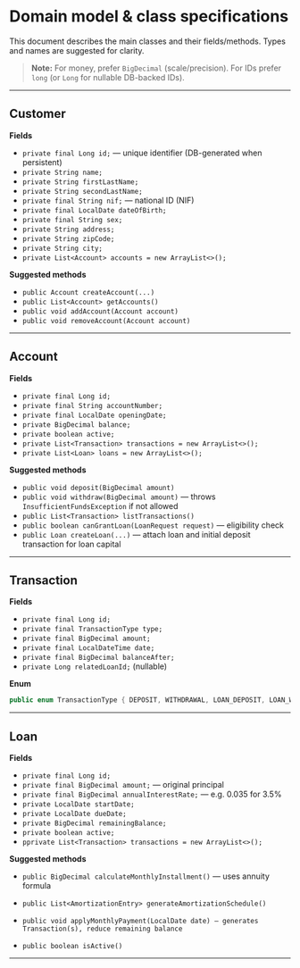 # Domain model & class specifications

This document describes the main classes and their fields/methods. Types and names are suggested for clarity.

> **Note:** For money, prefer `BigDecimal` (scale/precision). For IDs prefer `long` (or `Long` for nullable DB-backed IDs).

---

## Customer
**Fields**
- `private final Long id;` — unique identifier (DB-generated when persistent)
- `private String name;`
- `private String firstLastName;`
- `private String secondLastName;`
- `private final String nif;` — national ID (NIF)
- `private final LocalDate dateOfBirth;`
- `private final String sex;`
- `private String address;`
- `private String zipCode;`
- `private String city;`
- `private List<Account> accounts = new ArrayList<>();`

**Suggested methods**
- `public Account createAccount(...)`
- `public List<Account> getAccounts()`
- `public void addAccount(Account account)`
- `public void removeAccount(Account account)`

---

## Account
**Fields**
- `private final Long id;`
- `private final String accountNumber;`
- `private final LocalDate openingDate;`
- `private BigDecimal balance;`
- `private boolean active;`
- `private List<Transaction> transactions = new ArrayList<>();`
- `private List<Loan> loans = new ArrayList<>();`

**Suggested methods**
- `public void deposit(BigDecimal amount)`
- `public void withdraw(BigDecimal amount)` — throws `InsufficientFundsException` if not allowed
- `public List<Transaction> listTransactions()`
- `public boolean canGrantLoan(LoanRequest request)` — eligibility check
- `public Loan createLoan(...)` — attach loan and initial deposit transaction for loan capital

---

## Transaction
**Fields**
- `private final Long id;`
- `private final TransactionType type;`
- `private final BigDecimal amount;`
- `private final LocalDateTime date;`
- `private final BigDecimal balanceAfter;`
- `private Long relatedLoanId;` (nullable)

**Enum**
```java
public enum TransactionType { DEPOSIT, WITHDRAWAL, LOAN_DEPOSIT, LOAN_WITHDRAWAL }
```
---

## Loan
**Fields**
- `private final Long id;`
- `private final BigDecimal amount;`  — original principal
- `private final BigDecimal annualInterestRate;` — e.g. 0.035 for 3.5%
- `private LocalDate startDate;`
- `private LocalDate dueDate;`
- `private BigDecimal remainingBalance;`
- `private boolean active;`
- `pprivate List<Transaction> transactions = new ArrayList<>();`


**Suggested methods**
- `public BigDecimal calculateMonthlyInstallment()` — uses annuity formula

- `public List<AmortizationEntry> generateAmortizationSchedule()`
- `public void applyMonthlyPayment(LocalDate date) — generates Transaction(s), reduce remaining balance`
- `public boolean isActive()`

---
